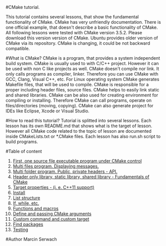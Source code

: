 #CMake tutorial.

This tutorial contains several lessons, that show the fundamental functionality of CMake. CMake has very unfriendly documentation. There is one official example, that doesn't describe a basic functionality of CMake. 
All following lessons were tested with CMake version 3.5.2. Please download this version version of CMake. Ubuntu provides older version of CMake via its repository. CMake is changing, it could be not backward compatible.

#What is CMake?
CMake is a program, that provides a system independent build system. CMake is usually used to with C/C++ project. However it can be used with non C like projects as well. CMake doesn't compile nor link. It only calls programs as compiler, linker. Therefore you can use CMake with GCC, Clang, Visual C++, etc. For Linux operating system CMake generates Makefile files, that will be used to compile. CMake is responsible for a proper including header files, source files. CMake helps to easily link static and shared libraries. CMake can be also used for creating environment for compiling or installing. Therefore CMake can call programs, operate on files/directories (moving, copying). CMake can also generate project for IDEs like Eclipse, Xcode or Visual Studio.

#How to read this tutorial?
Tutorial is splitted into several lessons. Each lesson has its own README.md that shows what is the target of lesson. However all CMake code related to the topic of lesson are documented inside CMakeLists.txt or *.CMake files. Each lesson has also run.sh script to build programs.

#Table of content
1. [First, one source file executable program under CMake control](https://github.com/iblis-ms/tutorials/tree/master/Cpp/CMake/Lesson1_HelloWorld)
2. [Multi files program. Displaying messages.](https://github.com/iblis-ms/tutorials/tree/master/Cpp/CMake/Lesson2_Multi_Files_Appliciation)
3. [Multi folder program. Public, private headers - API.](https://github.com/iblis-ms/tutorials/tree/master/Cpp/CMake/Lesson3_Subdirectories)
4. [Header only library, static library, shared library - Fundamentals of CMake](https://github.com/iblis-ms/tutorials/tree/master/Cpp/CMake/Lesson4_Libraries)
5. [Target properties - (i. e. C++11 support)](https://github.com/iblis-ms/tutorials/tree/master/Cpp/CMake/Lesson5_Properties)
6. [Install](https://github.com/iblis-ms/tutorials/tree/master/Cpp/CMake/Lesson6_Installation)
7. [List structure](https://github.com/iblis-ms/tutorials/tree/master/Cpp/CMake/Lesson7_List)
8. [If, while, etc.](https://github.com/iblis-ms/tutorials/tree/master/Cpp/CMake/Lesson8_Control_Instructions)
9. [Functions and macros](https://github.com/iblis-ms/tutorials/tree/master/Cpp/CMake/Lesson9_Macro_Functions)
10. [Define and passing CMake arguments](https://github.com/iblis-ms/tutorials/tree/master/Cpp/CMake/Lesson10_Define)
11. [Custom command and custom target](https://github.com/iblis-ms/tutorials/tree/master/Cpp/CMake/Lesson11_Custom_Command)
12. [Find packages](https://github.com/iblis-ms/tutorials/tree/master/Cpp/CMake/Lesson12_Find_Package)
13. [Testing](https://github.com/iblis-ms/tutorials/tree/master/Cpp/CMake/Lesson13_Testing)

#Author
Marcin Serwach
